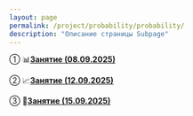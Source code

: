 ```yaml
---
layout: page
permalink: /project/probability/probability/
description: "Описание страницы Subpage"
---
```



① 📊**<a href="https://disk.yandex.ru/d/GztepiWiSsZDTQ">Занятие (08.09.2025)</a>**

② 📈**<a href="https://disk.yandex.ru/d/VoGwTcjon12dWg">Занятие (12.09.2025)</a>**

③ 🎯**<a href="https://disk.yandex.ru/d/HSzUHScWr8P6tg">Занятие (15.09.2025)</a>**



